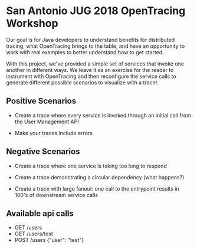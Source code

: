 # San Antonio JUG 2018 OpenTracing Workshop

Our goal is for Java developers to understand benefits for distributed tracing,
what OpenTracing brings to the table, and have an opportunity to work
with real examples to better understand how to get started.

With this project, we've provided a simple set of services that invoke
one another in different ways.  We leave it as an exercise for the reader
to instrument with OpenTracing and then reconfigure the service calls
to generate different possible scenarios to visualize with a tracer.


## Positive Scenarios

* Create a trace where every service is invoked through an initial call
from the User Management API

* Make your traces include errors

## Negative Scenarios

* Create a trace where one service is taking too long to respond

* Create a trace demonstrating a circular dependency (what happens?)

* Create a trace with large fanout: one call to the entrypoint results
in 100's of downstream service calls

## Available api calls

* GET /users
* GET /users/test
* POST /users {"user": "test"}
